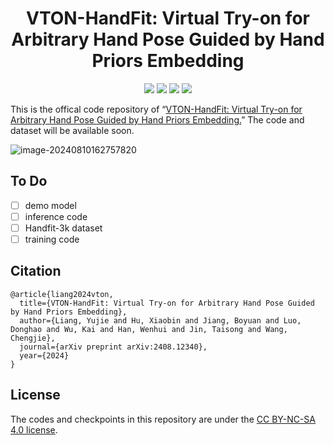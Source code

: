 

<div align="center">
<h1>VTON-HandFit: Virtual Try-on for Arbitrary Hand Pose Guided by Hand Priors Embedding</h1>

<a href='https://vton-handfit.github.io/'><img src='https://img.shields.io/badge/Project-Page-green'></a>
<a href='https://arxiv.org/pdf/2408.12340'><img src='https://img.shields.io/badge/Paper-Arxiv-red'></a>
<a href=''><img src='https://img.shields.io/badge/%F0%9F%A4%97%20Hugging%20Face-Demo-yellow'></a>
<a href=''><img src='https://img.shields.io/badge/%F0%9F%A4%97%20Hugging%20Face-Model-blue'></a>
</div>

This is the offical code repository of “[VTON-HandFit: Virtual Try-on for Arbitrary Hand Pose Guided by Hand Priors Embedding.](https://arxiv.org/pdf/2408.12340)” The code and dataset will be available soon.

![image-20240810162757820](./images/aaai24_figure_1.png)
## To Do
- [ ] demo model
- [ ] inference code
- [ ] Handfit-3k dataset 
- [ ] training code
## Citation
```
@article{liang2024vton,
  title={VTON-HandFit: Virtual Try-on for Arbitrary Hand Pose Guided by Hand Priors Embedding},
  author={Liang, Yujie and Hu, Xiaobin and Jiang, Boyuan and Luo, Donghao and Wu, Kai and Han, Wenhui and Jin, Taisong and Wang, Chengjie},
  journal={arXiv preprint arXiv:2408.12340},
  year={2024}
}
```
## License
The codes and checkpoints in this repository are under the [CC BY-NC-SA 4.0 license](https://creativecommons.org/licenses/by-nc-sa/4.0/legalcode).